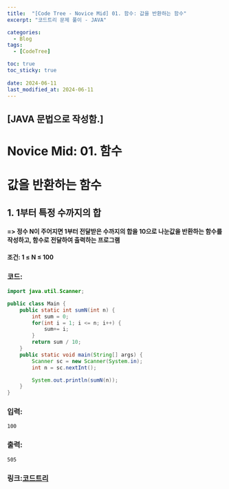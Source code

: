 ```yaml
---
title:  "[Code Tree - Novice Mid] 01. 함수: 값을 반환하는 함수"
excerpt: "코드트리 문제 풀이 - JAVA"

categories:
  - Blog
tags:
  - [CodeTree]

toc: true
toc_sticky: true
 
date: 2024-06-11
last_modified_at: 2024-06-11
---
```

## [JAVA 문법으로 작성함.] 

# Novice Mid: 01. 함수
# 값을 반환하는 함수

## 1. 1부터 특정 수까지의 합
#### => 정수 N이 주어지면 1부터 전달받은 수까지의 합을 10으로 나눈값을 반환하는 함수를 작성하고, 함수로 전달하여 출력하는 프로그램
#### 조건: 1 ≤ N ≤ 100

### 코드: 
```java
import java.util.Scanner;

public class Main {
    public static int sumN(int n) {
        int sum = 0;
        for(int i = 1; i <= n; i++) {
            sum+= i;
        }
        return sum / 10;
    }
    public static void main(String[] args) {
        Scanner sc = new Scanner(System.in);
        int n = sc.nextInt();

        System.out.println(sumN(n));
    }
}
```

### 입력:
```
100
```

### 출력: 
```
505
```

### 링크:[코드트리](https://www.codetree.ai/missions/5/problems/sum-from-1-to-a-certain-number?&utm_source=clipboard&utm_medium=text)